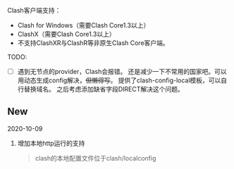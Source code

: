 Clash客户端支持：
- Clash for Windows（需要Clash Core1.3以上）
- ClashX（需要Clash Core1.3以上）
- 不支持ClashXR与ClashR等非原生Clash Core客户端。

TODO:
 
-[ ] 遇到无节点的provider，Clash会报错。
    还是减少一下不常用的国家吧。可以用动态生成config解决，~~但懒得写~~。
    提供了clash-config-local模板，可以自行替换域名。
    之后考虑添加缺省字段DIRECT解决这个问题。
    

## New

2020-10-09
1. 增加本地http运行的支持  
    > clash的本地配置文件位于clash/localconfig
